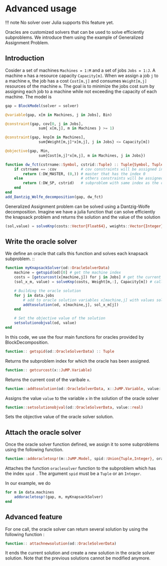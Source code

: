 # Advanced usage

!!! note
    No solver over Julia supports this feature yet.

Oracles are customized solvers that can be used to solve efficiently subproblems.
We introduce them using the example of Generalized Assignment Problem.

## Introduction

Cosider a set of machines `Machines = 1:M` and a set of jobs `Jobs = 1:J`.
A machine `m` has a resource capacity `Capacity[m]`. When we assign a job
`j` to a machine `m`, the job has a cost `Cost[m,j]` and consumes
`Weight[m,j]` resources of the machine `m`. The goal is to minimize the jobs
cost sum by assigning each job to a machine while not exceeding the capacity of
each machine. The model is

```julia
gap = BlockModel(solver = solver)

@variable(gap, x[m in Machines, j in Jobs], Bin)

@constraint(gap, cov[0, j in Jobs],
               sum{ x[m,j], m in Machines } >= 1)

@constraint(gap, knp[m in Machines],
               sum{Weight[m,j]*x[m,j], j in Jobs} <= Capacity[m])

@objective(gap, Min,
               sum{Cost[m,j]*x[m,j], m in Machines, j in Jobs})

function dw_fct(cstrname::Symbol, cstrid::Tuple) :: Tuple{Symbol, Tuple}
    if cstrname == :cov           # cov constraints will be assigned in the
        return (:DW_MASTER, (0,)) # master that has the index 0
    else                          # others constraints will be assigned in a
        return (:DW_SP, cstrid)   # subproblem with same index as the constraint
    end
end
add_Dantzig_Wolfe_decomposition(gap, dw_fct)
```    

Generalized Assignment problem can be solved using a Dantzig-Wolfe decomposition.
Imagine we have a julia function that can solve efficiently the knapsack problem
and returns the solution and the value of the solution

```julia
(sol,value) = solveKnp(costs::Vector{Float64}, weights::Vector{Integer}, capacity::Integer)
```

## Write the oracle solver

We define an oracle that calls this function and solves each knapsack subproblem. ::

```julia
function myKnapsackSolver(od::OracleSolverData)
    machine = getspid(od)[0] # get the machine index
    costs = [getcurcost(x[machine,j]) for j in Jobs] # get the current cost
    (sol_x_m, value) = solveKnp(costs, Weight[m,:], Capacity[m]) # call the solver

    # Building the oracle solution
    for j in data.jobs
        # add to oracle solution variables x[machine,j] with values sol_x_m[j]
        addtosolution(od, x[machine,j], sol_x_m[j])
    end

    # Set the objective value of the solution
    setsolutionobjval(od, value)
end
```

In this code, we use the four main functions for oracles provided by BlockDecomposition.

```julia
function:: getspid(od::OracleSolverData) :: Tuple
```

Returns the subproblem index for which the oracle has been assigned.

```julia
function:: getcurcost(x::JuMP.Variable)
```

Returns the current cost of the varibale `x`.

```julia
function::addtosolution(od::OracleSolverData, x::JuMP.Variable, value::Real)
```

Assigns the value `value` to the variable `x` in the solution of the
oracle solver

```julia
function::setsolutionobjval(od::OracleSolverData, value::real)
```

Sets the objective value of the oracle solver solution.

## Attach the oracle solver

Once the oracle solver function defined, we assign it to some subproblems using
the following function.

```julia
function::addoracletosp!(m::JuMP.Model, spid::Union{Tuple,Integer}, oraclesolver::Function)
```    

Attaches the function `oraclesolver` function to the subproblem which has the index `spid `.
The argument `spid` must be a  `Tuple` or an  `Integer`.

In our example, we do

```julia
for m in data.machines
    addoracletosp!(gap, m, myKnapsackSolver)
end
```

## Advanced feature

For one call, the oracle solver can return several solution by using the
following function :

```julia
function:: attachnewsolution(od::OracleSolverData)
```

It ends the current solution and create a new solution in the oracle solver
solution. Note that the previous solutions cannot be modified anymore.
